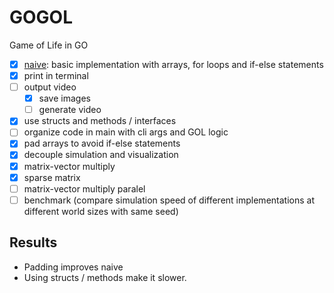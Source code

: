 # GOGOL

Game of Life in GO

- [x] [naive](./naive.go): basic implementation with arrays, for loops and if-else statements
- [x] print in terminal
- [ ] output video
    - [x] save images
    - [ ] generate video
- [x] use structs and methods / interfaces
- [ ] organize code in main with cli args and GOL logic
- [x] pad arrays to avoid if-else statements
- [x] decouple simulation and visualization
- [x] matrix-vector multiply
- [x] sparse matrix
- [ ] matrix-vector multiply paralel
- [ ] benchmark (compare simulation speed of different implementations at different world sizes with same seed)

## Results

- Padding improves naive
- Using structs / methods make it slower.